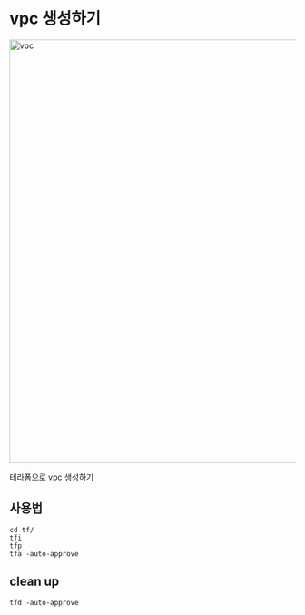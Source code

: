 # vpc 생성하기

<img width="746" alt="vpc" src="https://github.com/leesanghoon94/my/assets/127801771/37c05d23-0369-41c8-a837-97d5ceee3672">

테라폼으로 vpc 생성하기

## 사용법

```
cd tf/
tfi
tfp
tfa -auto-approve
```

## clean up

    tfd -auto-approve
